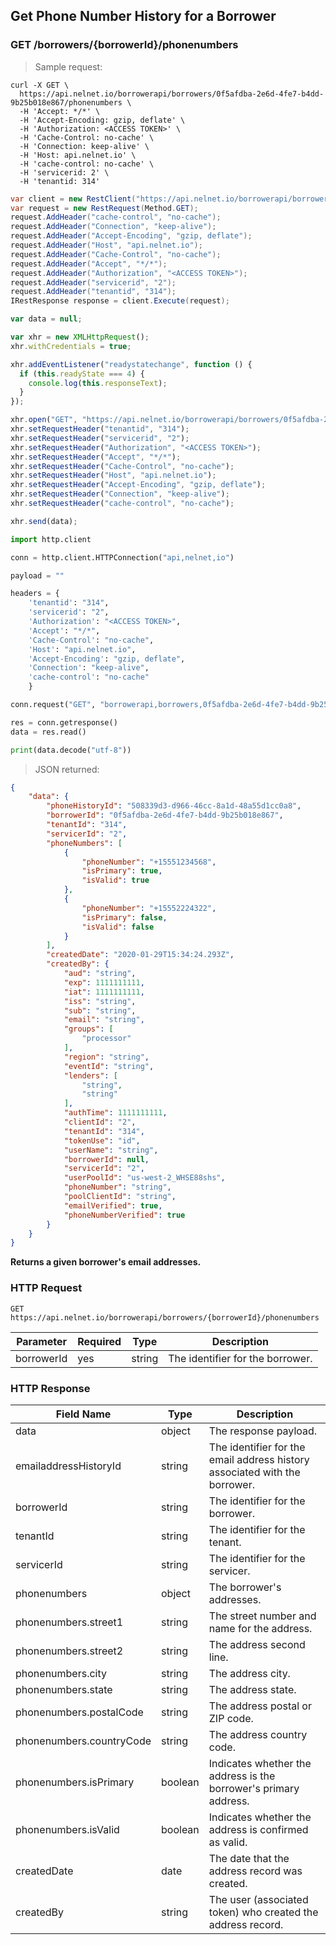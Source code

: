 <!--Endpoint introduction -->
## Get Phone Number History for a Borrower

### GET /borrowers/{borrowerId}/phonenumbers

<!-- RIGHT: code samples -->

> Sample request:

```shell
curl -X GET \
  https://api.nelnet.io/borrowerapi/borrowers/0f5afdba-2e6d-4fe7-b4dd-9b25b018e867/phonenumbers \
  -H 'Accept: */*' \
  -H 'Accept-Encoding: gzip, deflate' \
  -H 'Authorization: <ACCESS TOKEN>' \
  -H 'Cache-Control: no-cache' \
  -H 'Connection: keep-alive' \
  -H 'Host: api.nelnet.io' \
  -H 'cache-control: no-cache' \
  -H 'servicerid: 2' \
  -H 'tenantid: 314'
```

```csharp
var client = new RestClient("https://api.nelnet.io/borrowerapi/borrowers/0f5afdba-2e6d-4fe7-b4dd-9b25b018e867/phonenumbers");
var request = new RestRequest(Method.GET);
request.AddHeader("cache-control", "no-cache");
request.AddHeader("Connection", "keep-alive");
request.AddHeader("Accept-Encoding", "gzip, deflate");
request.AddHeader("Host", "api.nelnet.io");
request.AddHeader("Cache-Control", "no-cache");
request.AddHeader("Accept", "*/*");
request.AddHeader("Authorization", "<ACCESS TOKEN>");
request.AddHeader("servicerid", "2");
request.AddHeader("tenantid", "314");
IRestResponse response = client.Execute(request);
```

```javascript
var data = null;

var xhr = new XMLHttpRequest();
xhr.withCredentials = true;

xhr.addEventListener("readystatechange", function () {
  if (this.readyState === 4) {
    console.log(this.responseText);
  }
});

xhr.open("GET", "https://api.nelnet.io/borrowerapi/borrowers/0f5afdba-2e6d-4fe7-b4dd-9b25b018e867/phonenumbers");
xhr.setRequestHeader("tenantid", "314");
xhr.setRequestHeader("servicerid", "2");
xhr.setRequestHeader("Authorization", "<ACCESS TOKEN>");
xhr.setRequestHeader("Accept", "*/*");
xhr.setRequestHeader("Cache-Control", "no-cache");
xhr.setRequestHeader("Host", "api.nelnet.io");
xhr.setRequestHeader("Accept-Encoding", "gzip, deflate");
xhr.setRequestHeader("Connection", "keep-alive");
xhr.setRequestHeader("cache-control", "no-cache");

xhr.send(data);
```

```python
import http.client

conn = http.client.HTTPConnection("api,nelnet,io")

payload = ""

headers = {
    'tenantid': "314",
    'servicerid': "2",
    'Authorization': "<ACCESS TOKEN>",
    'Accept': "*/*",
    'Cache-Control': "no-cache",
    'Host': "api.nelnet.io",
    'Accept-Encoding': "gzip, deflate",
    'Connection': "keep-alive",
    'cache-control': "no-cache"
    }

conn.request("GET", "borrowerapi,borrowers,0f5afdba-2e6d-4fe7-b4dd-9b25b018e867,phonenumbers", payload, headers)

res = conn.getresponse()
data = res.read()

print(data.decode("utf-8"))
```

> JSON returned:

```json
{
    "data": {
        "phoneHistoryId": "508339d3-d966-46cc-8a1d-48a55d1cc0a8",
        "borrowerId": "0f5afdba-2e6d-4fe7-b4dd-9b25b018e867",
        "tenantId": "314",
        "servicerId": "2",
        "phoneNumbers": [
            {
                "phoneNumber": "+15551234568",
                "isPrimary": true,
                "isValid": true
            },
            {
                "phoneNumber": "+15552224322",
                "isPrimary": false,
                "isValid": false
            }
        ],
        "createdDate": "2020-01-29T15:34:24.293Z",
        "createdBy": {
            "aud": "string",
            "exp": 1111111111,
            "iat": 1111111111,
            "iss": "string",
            "sub": "string",
            "email": "string",
            "groups": [
                "processor"
            ],
            "region": "string",
            "eventId": "string",
            "lenders": [
                "string",
                "string"
            ],
            "authTime": 1111111111,
            "clientId": "2",
            "tenantId": "314",
            "tokenUse": "id",
            "userName": "string",
            "borrowerId": null,
            "servicerId": "2",
            "userPoolId": "us-west-2_WHSE88shs",
            "phoneNumber": "string",
            "poolClientId": "string",
            "emailVerified": true,
            "phoneNumberVerified": true
        }
    }
}
```

<!-- LEFT: documentation -->

**Returns a given borrower's email addresses.**

### HTTP Request

`GET https://api.nelnet.io/borrowerapi/borrowers/{borrowerId}/phonenumbers`

Parameter | Required | Type   | Description
----------| -------- | ------ | -----------
borrowerId | yes | string | The identifier for the borrower.

### HTTP Response

Field Name | Type | Description
---------- | ------- | -------
data | object | The response payload.
emailaddressHistoryId | string | The identifier for the email address history associated with the borrower.
borrowerId | string | The identifier for the borrower.
tenantId | string | The identifier for the tenant.
servicerId | string | The identifier for the servicer.
phonenumbers | object | The borrower's addresses.
phonenumbers.street1 | string | The street number and name for the address.
phonenumbers.street2 | string | The address second line.
phonenumbers.city | string | The address city.
phonenumbers.state | string | The address state.
phonenumbers.postalCode | string | The address postal or ZIP code.
phonenumbers.countryCode | string | The address country code.
phonenumbers.isPrimary | boolean | Indicates whether the address is the borrower's primary address.
phonenumbers.isValid | boolean | Indicates whether the address is confirmed as valid.
createdDate | date | The date that the address record was created.
createdBy | string | The user (associated token) who created the address record.